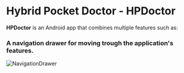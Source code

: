 # Hybrid Pocket Doctor - HPDoctor
**HPDoctor** is an Android app that combines multiple features such as:
### A navigation drawer for moving trough the application's features.
![](/README_resource/NavigationDrawer.png?raw=true "NavigationDrawer")